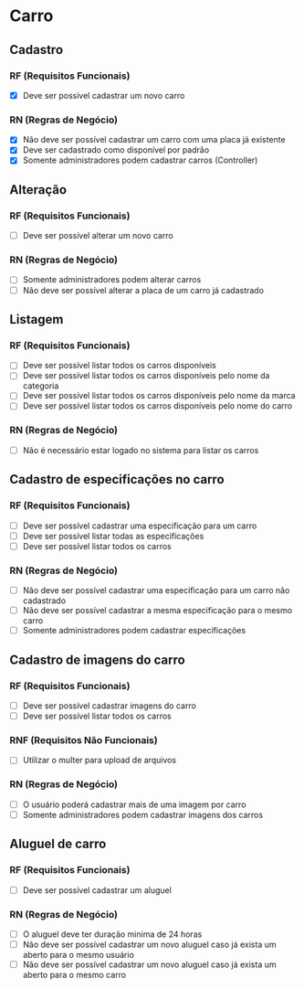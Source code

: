 # Carro

## Cadastro

### **RF** (Requisitos Funcionais)

- [x] Deve ser possível cadastrar um novo carro

### **RN** (Regras de Negócio)

- [x] Não deve ser possível cadastrar um carro com uma placa já existente
- [x] Deve ser cadastrado como disponível por padrão
- [x] Somente administradores podem cadastrar carros (Controller)

## Alteração

### **RF** (Requisitos Funcionais)

- [ ] Deve ser possível alterar um novo carro

### **RN** (Regras de Negócio)

- [ ] Somente administradores podem alterar carros
- [ ] Não deve ser possível alterar a placa de um carro já cadastrado

## Listagem

### **RF** (Requisitos Funcionais)

- [ ] Deve ser possível listar todos os carros disponíveis
- [ ] Deve ser possível listar todos os carros disponíveis pelo nome da categoria
- [ ] Deve ser possível listar todos os carros disponíveis pelo nome da marca
- [ ] Deve ser possível listar todos os carros disponíveis pelo nome do carro

### **RN** (Regras de Negócio)

- [ ] Não é necessário estar logado no sistema para listar os carros

## Cadastro de especificações no carro

### **RF** (Requisitos Funcionais)

- [ ] Deve ser possível cadastrar uma especificação para um carro
- [ ] Deve ser possível listar todas as especificações
- [ ] Deve ser possível listar todos os carros

### **RN** (Regras de Negócio)

- [ ] Não deve ser possível cadastrar uma especificação para um carro não cadastrado
- [ ] Não deve ser possível cadastrar a mesma especificação para o mesmo carro
- [ ] Somente administradores podem cadastrar especificações

## Cadastro de imagens do carro

### **RF** (Requisitos Funcionais)

- [ ] Deve ser possível cadastrar imagens do carro
- [ ] Deve ser possível listar todos os carros

### **RNF** (Requisitos Não Funcionais)

- [ ] Utilizar o multer para upload de arquivos

### **RN** (Regras de Negócio)

- [ ] O usuário poderá cadastrar mais de uma imagem por carro
- [ ] Somente administradores podem cadastrar imagens dos carros

## Aluguel de carro

### **RF** (Requisitos Funcionais)

- [ ] Deve ser possível cadastrar um aluguel

### **RN** (Regras de Negócio)

- [ ] O aluguel deve ter duração minima de 24 horas
- [ ] Não deve ser possível cadastrar um novo aluguel caso já exista um aberto para o mesmo usuário
- [ ] Não deve ser possível cadastrar um novo aluguel caso já exista um aberto para o mesmo carro
